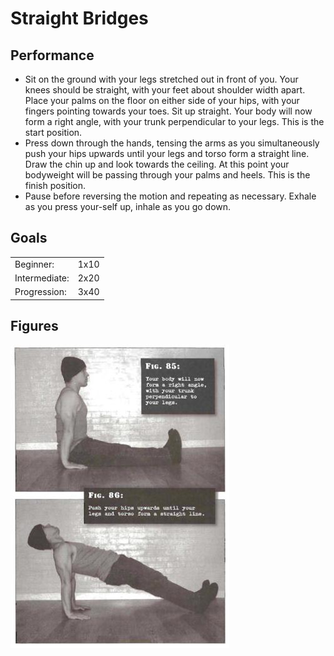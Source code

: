 # Straight Bridges

## Performance

- Sit on the ground with your legs stretched out in front of you. Your knees should be straight, with your feet about shoulder width apart. Place your palms on the floor on either side of your hips, with your fingers pointing towards your toes. Sit up straight. Your body will now form a right angle, with your trunk perpendicular to your legs. This is the start position.
- Press down through the hands, tensing the arms as you simultaneously push your hips upwards until your legs and torso form a straight line. Draw the chin up and look towards the ceiling. At this point your bodyweight will be passing through your palms and heels. This is the finish position.
- Pause before reversing the motion and repeating as necessary. Exhale as you press your-self up, inhale as you go down.

## Goals

| | |
|---|---|
|Beginner: | 1x10 |
|Intermediate: | 2x20 |
|Progression: | 3x40 |

## Figures

![](../images/05_bridges/step-2-sraight-bridge-convict-conditioning.jpg)
